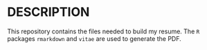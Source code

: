 # DESCRIPTION

This repository contains the files needed to build my resume. The `R` packages `rmarkdown` and `vitae` are used to generate the PDF.
